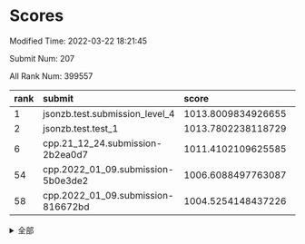 # Scores

Modified Time: 2022-03-22 18:21:45

Submit Num: 207

All Rank Num: 399557

| rank |               submit               |       score        |       sigma        | pk_num |
| :--- | :--------------------------------- | :----------------- | :----------------- | :----- |
| 1    | jsonzb.test.submission_level_4     | 1013.8009834926655 | 0.8104054454980486 | 7717   |
| 2    | jsonzb.test.test_1                 | 1013.7802238118729 | 0.8415693222803146 | 7716   |
| 6    | cpp.21_12_24.submission-2b2ea0d7   | 1011.4102109625585 | 0.8006055768209193 | 7722   |
| 54   | cpp.2022_01_09.submission-5b0e3de2 | 1006.6088497763087 | 0.7267128696839039 | 7722   |
| 58   | cpp.2022_01_09.submission-816672bd | 1004.5254148437226 | 0.7227914526539648 | 7726   |


<details>
<summary>全部</summary>

| rank |                 submit                 |       score        |       sigma        | pk_num |
| :--- | :------------------------------------- | :----------------- | :----------------- | :----- |
| 1    | jsonzb.test.submission_level_4         | 1013.8009834926655 | 0.8104054454980486 | 7717   |
| 2    | jsonzb.test.test_1                     | 1013.7802238118729 | 0.8415693222803146 | 7716   |
| 3    | gobigger.level_3.submission_level_3_33 | 1011.5921753675224 | 0.7876614859114001 | 7724   |
| 4    | gobigger.level_3.submission_level_3_24 | 1011.5248309898301 | 0.7429007564416896 | 7723   |
| 5    | gobigger.level_3.submission_level_3_21 | 1011.44145609357   | 0.7853977238019146 | 7718   |
| 6    | cpp.21_12_24.submission-2b2ea0d7       | 1011.4102109625585 | 0.8006055768209193 | 7722   |
| 7    | gobigger.level_3.submission_level_3_43 | 1011.4043979298704 | 0.7780165980191436 | 7720   |
| 8    | gobigger.level_3.submission_level_3_40 | 1011.295829895075  | 0.783411374394815  | 7715   |
| 9    | gobigger.level_3.submission_level_3_37 | 1011.2778178761342 | 0.7781321083500395 | 7721   |
| 10   | gobigger.level_3.submission_level_3_29 | 1011.1778096943066 | 0.7632557508706563 | 7724   |
| 11   | gobigger.level_3.submission_level_3_39 | 1011.1213333737317 | 0.777898108250111  | 7720   |
| 12   | gobigger.level_3.submission_level_3_10 | 1011.0235369711282 | 0.7660203849467523 | 7719   |
| 13   | gobigger.level_3.submission_level_3_30 | 1010.7826081227497 | 0.765295841504925  | 7721   |
| 14   | gobigger.level_3.submission_level_3_3  | 1010.7782471752895 | 0.7556000837043995 | 7723   |
| 15   | gobigger.level_3.submission_level_3_44 | 1010.627969277882  | 0.7692834791834233 | 7727   |
| 16   | gobigger.level_3.submission_level_3_36 | 1010.5798636519746 | 0.7457778057369571 | 7718   |
| 17   | gobigger.level_3.submission_level_3_18 | 1010.5091811425117 | 0.759325837460183  | 7723   |
| 18   | gobigger.level_3.submission_level_3_27 | 1010.4855181587577 | 0.7420475051349972 | 7727   |
| 19   | gobigger.level_3.submission_level_3_6  | 1010.477191217164  | 0.7788889718087159 | 7720   |
| 20   | gobigger.level_3.submission_level_3_5  | 1010.4545629558047 | 0.7516794031155106 | 7723   |
| 21   | gobigger.level_3.submission_level_3_17 | 1010.3295270684757 | 0.759190407103628  | 7721   |
| 22   | gobigger.level_3.submission_level_3_7  | 1010.3033279299842 | 0.7944038990017985 | 7727   |
| 23   | gobigger.level_3.submission_level_3_46 | 1010.2782776772099 | 0.7731094644119619 | 7722   |
| 24   | gobigger.level_3.submission_level_3_23 | 1010.1789478030213 | 0.7682416708553843 | 7721   |
| 25   | gobigger.level_3.submission_level_3_42 | 1010.1450724328508 | 0.7820762506119087 | 7718   |
| 26   | gobigger.level_3.submission_level_3_26 | 1010.0925516256807 | 0.7540364451013281 | 7718   |
| 27   | gobigger.level_3.submission_level_3_48 | 1010.0907754792901 | 0.7565102325931068 | 7721   |
| 28   | gobigger.level_3.submission_level_3_22 | 1010.012323310334  | 0.7723007827492754 | 7723   |
| 29   | gobigger.level_3.submission_level_3_0  | 1010.0062321499009 | 0.7653973444036881 | 7718   |
| 30   | gobigger.level_3.submission_level_3_13 | 1009.9233035772166 | 0.746956019144112  | 7720   |
| 31   | gobigger.level_3.submission_level_3_47 | 1009.8971768804918 | 0.7541964558123233 | 7721   |
| 32   | gobigger.level_3.submission_level_3_9  | 1009.8861466624222 | 0.733192944247702  | 7722   |
| 33   | gobigger.level_3.submission_level_3_28 | 1009.8562907758178 | 0.7629572504604876 | 7721   |
| 34   | gobigger.level_3.submission_level_3_20 | 1009.7571465428384 | 0.7361302127270666 | 7725   |
| 35   | gobigger.level_3.submission_level_3_1  | 1009.7341229249521 | 0.7648807933233926 | 7720   |
| 36   | gobigger.level_3.submission_level_3_35 | 1009.7026513021145 | 0.7550182133332622 | 7722   |
| 37   | gobigger.level_3.submission_level_3_34 | 1009.530907950886  | 0.7635923929381577 | 7723   |
| 38   | gobigger.level_3.submission_level_3_11 | 1009.4876572807333 | 0.7537668603182632 | 7725   |
| 39   | gobigger.level_3.submission_level_3_31 | 1009.4671642051796 | 0.7500446470438646 | 7723   |
| 40   | gobigger.level_3.submission_level_3_16 | 1009.4481118850788 | 0.7482744357583121 | 7719   |
| 41   | gobigger.level_3.submission_level_3_25 | 1009.4398454563878 | 0.7499960809143905 | 7718   |
| 42   | gobigger.level_3.submission_level_3_15 | 1009.4369550503195 | 0.7484866730763958 | 7722   |
| 43   | gobigger.level_3.submission_level_3_49 | 1009.4087400224067 | 0.7465285883710367 | 7717   |
| 44   | gobigger.level_3.submission_level_3_19 | 1009.3811002174036 | 0.7756176751209373 | 7718   |
| 45   | gobigger.level_3.submission_level_3_41 | 1009.3523291347592 | 0.7432863315108384 | 7719   |
| 46   | gobigger.level_3.submission_level_3_32 | 1009.2947596043527 | 0.7462315659923096 | 7726   |
| 47   | gobigger.level_3.submission_level_3_14 | 1009.2870659953867 | 0.7556304738802682 | 7718   |
| 48   | gobigger.level_3.submission_level_3_38 | 1009.2729042376037 | 0.7399311251044822 | 7721   |
| 49   | gobigger.level_3.submission_level_3_2  | 1009.2253049602756 | 0.751531865708301  | 7718   |
| 50   | gobigger.level_3.submission_level_3_12 | 1009.0321721813187 | 0.7453267711718903 | 7720   |
| 51   | gobigger.level_3.submission_level_3_4  | 1009.0199848838173 | 0.731305311913983  | 7722   |
| 52   | gobigger.level_3.submission_level_3_45 | 1008.6073031281343 | 0.7438047898485883 | 7719   |
| 53   | gobigger.level_3.submission_level_3_8  | 1007.7464510129756 | 0.7432451437605396 | 7716   |
| 54   | cpp.2022_01_09.submission-5b0e3de2     | 1006.6088497763087 | 0.7267128696839039 | 7722   |
| 55   | gobigger.level_1.submission_level_1_16 | 1004.8646927993939 | 0.731690592048601  | 7722   |
| 56   | gobigger.level_1.submission_level_1_30 | 1004.732856805234  | 0.7204224319401047 | 7717   |
| 57   | gobigger.level_1.submission_level_1_24 | 1004.5290757174797 | 0.729703139475145  | 7720   |
| 58   | cpp.2022_01_09.submission-816672bd     | 1004.5254148437226 | 0.7227914526539648 | 7726   |
| 59   | gobigger.level_1.submission_level_1_36 | 1004.4650960411268 | 0.706700851197695  | 7725   |
| 60   | gobigger.level_1.submission_level_1_28 | 1004.3938651961788 | 0.7292817846235061 | 7716   |
| 61   | gobigger.level_1.submission_level_1_22 | 1004.333293214769  | 0.7224174686268277 | 7718   |
| 62   | gobigger.level_1.submission_level_1_21 | 1004.2543739412038 | 0.7256748817414107 | 7720   |
| 63   | gobigger.level_1.submission_level_1_12 | 1004.1384326123025 | 0.7184351721938937 | 7718   |
| 64   | gobigger.level_1.submission_level_1_7  | 1004.0680702308435 | 0.7160268626260936 | 7718   |
| 65   | gobigger.level_1.submission_level_1_8  | 1004.0578871857122 | 0.7080079546128876 | 7724   |
| 66   | gobigger.level_1.submission_level_1_15 | 1003.9605093575445 | 0.7159255967598132 | 7724   |
| 67   | gobigger.level_1.submission_level_1_35 | 1003.8533867838064 | 0.7182545027845756 | 7719   |
| 68   | gobigger.level_1.submission_level_1_41 | 1003.8406707248548 | 0.7200231633035076 | 7718   |
| 69   | gobigger.level_1.submission_level_1_9  | 1003.6894432400912 | 0.713540986142519  | 7724   |
| 70   | gobigger.level_1.submission_level_1_11 | 1003.6248484398993 | 0.715876583043137  | 7715   |
| 71   | gobigger.level_1.submission_level_1_38 | 1003.6208562991615 | 0.7197258744021396 | 7724   |
| 72   | gobigger.level_1.submission_level_1_42 | 1003.5996297803849 | 0.7154275106302699 | 7721   |
| 73   | gobigger.level_1.submission_level_1_49 | 1003.5061465814284 | 0.7093667476139731 | 7722   |
| 74   | gobigger.level_1.submission_level_1_48 | 1003.479262624895  | 0.7179715887431727 | 7720   |
| 75   | gobigger.level_1.submission_level_1_14 | 1003.4702506839011 | 0.7157890166320123 | 7721   |
| 76   | gobigger.level_1.submission_level_1_1  | 1003.4387816416353 | 0.7111446405185587 | 7721   |
| 77   | gobigger.level_1.submission_level_1_29 | 1003.4310570102014 | 0.7292329870704279 | 7725   |
| 78   | gobigger.level_1.submission_level_1_20 | 1003.3543532077219 | 0.7229792255736831 | 7718   |
| 79   | gobigger.level_1.submission_level_1_23 | 1003.3093539516569 | 0.7102311724011612 | 7721   |
| 80   | gobigger.level_1.submission_level_1_37 | 1003.2752889633517 | 0.7104162961670817 | 7725   |
| 81   | gobigger.level_1.submission_level_1_26 | 1003.233858117117  | 0.7360680688315033 | 7720   |
| 82   | gobigger.level_1.submission_level_1_17 | 1003.2101464652394 | 0.7089632317779614 | 7719   |
| 83   | gobigger.level_1.submission_level_1_43 | 1003.2067459821856 | 0.7136781327246031 | 7722   |
| 84   | gobigger.level_1.submission_level_1_6  | 1003.1951852707032 | 0.7097694243605004 | 7724   |
| 85   | gobigger.level_1.submission_level_1_4  | 1003.1219248365128 | 0.7140761299357724 | 7720   |
| 86   | gobigger.level_1.submission_level_1_3  | 1002.9895777518424 | 0.7160405043849202 | 7723   |
| 87   | gobigger.level_1.submission_level_1_46 | 1002.9891046696101 | 0.7072836785973321 | 7723   |
| 88   | gobigger.level_1.submission_level_1_19 | 1002.9857709257487 | 0.7260050328384164 | 7719   |
| 89   | gobigger.level_1.submission_level_1_25 | 1002.9077008965514 | 0.7154905103204122 | 7715   |
| 90   | gobigger.level_1.submission_level_1_47 | 1002.903228015302  | 0.7276318435737471 | 7718   |
| 91   | gobigger.level_1.submission_level_1_27 | 1002.8025813396774 | 0.7177328561182965 | 7721   |
| 92   | gobigger.level_1.submission_level_1_34 | 1002.7910501593225 | 0.7182627466719259 | 7719   |
| 93   | gobigger.level_1.submission_level_1_44 | 1002.7423016423497 | 0.7115701387864243 | 7717   |
| 94   | gobigger.level_1.submission_level_1_10 | 1002.7168666965399 | 0.7138402831298061 | 7719   |
| 95   | gobigger.level_1.submission_level_1_32 | 1002.5414052620478 | 0.7080354308035524 | 7722   |
| 96   | gobigger.level_1.submission_level_1_33 | 1002.5014479560681 | 0.7110515567496384 | 7719   |
| 97   | gobigger.level_1.submission_level_1_0  | 1002.5005212955675 | 0.7082369279640027 | 7721   |
| 98   | gobigger.level_1.submission_level_1_5  | 1002.4445679058143 | 0.7171732199134295 | 7718   |
| 99   | gobigger.level_1.submission_level_1_31 | 1002.3992857924874 | 0.7181516364350079 | 7718   |
| 100  | gobigger.level_1.submission_level_1_13 | 1002.3754756561004 | 0.7262498253496203 | 7723   |
| 101  | gobigger.level_1.submission_level_1_2  | 1002.2294127306526 | 0.7202629899923547 | 7720   |
| 102  | gobigger.level_1.submission_level_1_40 | 1001.8514208456178 | 0.7077851707973524 | 7721   |
| 103  | gobigger.level_1.submission_level_1_45 | 1001.8047711708666 | 0.706314554078724  | 7721   |
| 104  | gobigger.level_1.submission_level_1_39 | 1001.7341684597592 | 0.7063705713321264 | 7721   |
| 105  | gobigger.level_1.submission_level_1_18 | 1001.4835763970866 | 0.705228053967694  | 7725   |
| 106  | gobigger.random.submission_random_43   | 997.6544076928446  | 0.697367153678765  | 7722   |
| 107  | gobigger.random.submission_random_19   | 997.4328772769032  | 0.711552038756047  | 7721   |
| 108  | gobigger.random.submission_random_45   | 997.2779905017568  | 0.7094472359877485 | 7722   |
| 109  | gobigger.random.submission_random_1    | 997.167300995818   | 0.715536126952857  | 7722   |
| 110  | gobigger.random.submission_random_47   | 996.8263283150286  | 0.7184607076394026 | 7723   |
| 111  | gobigger.random.submission_random_28   | 996.8213913159657  | 0.7035828608705311 | 7723   |
| 112  | gobigger.random.submission_random_29   | 996.79127903288    | 0.7093985772176359 | 7721   |
| 113  | gobigger.random.submission_random_21   | 996.7805394139425  | 0.7036250961822245 | 7726   |
| 114  | gobigger.random.submission_random_40   | 996.7007482704765  | 0.7343271083156434 | 7725   |
| 115  | gobigger.random.submission_random_10   | 996.634774034894   | 0.7208443204297803 | 7722   |
| 116  | gobigger.random.submission_random_49   | 996.5426068688686  | 0.6939251221294842 | 7719   |
| 117  | gobigger.random.submission_random_26   | 996.4567950712574  | 0.7233590825787248 | 7727   |
| 118  | gobigger.random.submission_random_2    | 996.4254456269626  | 0.7055166855194777 | 7721   |
| 119  | gobigger.random.submission_random_3    | 996.4215781321253  | 0.7152138361391164 | 7719   |
| 120  | gobigger.random.submission_random_18   | 996.2609196569548  | 0.7019700414970246 | 7716   |
| 121  | gobigger.random.submission_random_48   | 996.1950632240668  | 0.714774505732219  | 7723   |
| 122  | gobigger.random.submission_random_41   | 996.1898280136596  | 0.7074795884181629 | 7715   |
| 123  | gobigger.random.submission_random_31   | 996.1889542694613  | 0.7011633378399276 | 7724   |
| 124  | gobigger.random.submission_random_5    | 996.1668376487231  | 0.7168702355027629 | 7725   |
| 125  | gobigger.random.submission_random_17   | 996.1431571981639  | 0.7123325940154538 | 7719   |
| 126  | gobigger.random.submission_random_46   | 996.0853411656025  | 0.71150963475389   | 7727   |
| 127  | gobigger.random.submission_random_8    | 996.0124042055556  | 0.7005476534740096 | 7720   |
| 128  | gobigger.random.submission_random_22   | 995.9836185348646  | 0.7124049638243639 | 7716   |
| 129  | gobigger.random.submission_random_16   | 995.9706422478446  | 0.7108680063711287 | 7724   |
| 130  | gobigger.random.submission_random_13   | 995.9364887531048  | 0.7204125399317519 | 7723   |
| 131  | gobigger.random.submission_random_32   | 995.9325093875519  | 0.703040094740217  | 7715   |
| 132  | gobigger.random.submission_random_42   | 995.8903657124179  | 0.7137310226791662 | 7720   |
| 133  | gobigger.random.submission_random_15   | 995.8801944398537  | 0.7120347467346833 | 7723   |
| 134  | gobigger.random.submission_random_4    | 995.8300890959738  | 0.7163881420307464 | 7725   |
| 135  | gobigger.random.submission_random_38   | 995.8092076531603  | 0.7121167608892004 | 7721   |
| 136  | gobigger.random.submission_random_27   | 995.7926666281678  | 0.7142161813037492 | 7722   |
| 137  | gobigger.random.submission_random_14   | 995.7493010725076  | 0.7202976535497423 | 7720   |
| 138  | gobigger.random.submission_random_44   | 995.6788775640181  | 0.7074346368191563 | 7720   |
| 139  | gobigger.random.submission_random_36   | 995.5965529614448  | 0.703720841795392  | 7716   |
| 140  | gobigger.random.submission_random_20   | 995.4929792977912  | 0.7070174952299902 | 7721   |
| 141  | gobigger.random.submission_random_35   | 995.4926686694209  | 0.7104775824515015 | 7720   |
| 142  | gobigger.random.submission_random_12   | 995.4515980735104  | 0.7095170895626417 | 7724   |
| 143  | gobigger.random.submission_random_0    | 995.4451720942527  | 0.7144506451052675 | 7722   |
| 144  | gobigger.random.submission_random_39   | 995.4153834811567  | 0.7395171437297388 | 7719   |
| 145  | gobigger.random.submission_random_7    | 995.402750191089   | 0.7252797864461461 | 7730   |
| 146  | gobigger.random.submission_random_9    | 995.3942241992959  | 0.7068987902482878 | 7720   |
| 147  | gobigger.random.submission_random_33   | 995.3464683071718  | 0.7132289855591414 | 7719   |
| 148  | gobigger.random.submission_random_30   | 995.2684963300876  | 0.7246453702758234 | 7718   |
| 149  | gobigger.random.submission_random_6    | 995.2537448316646  | 0.7155214023880534 | 7723   |
| 150  | gobigger.random.submission_random_37   | 995.2049014953152  | 0.7246291615491378 | 7721   |
| 151  | gobigger.random.submission_random_34   | 995.1228614320695  | 0.7247024251956116 | 7723   |
| 152  | gobigger.random.submission_random_11   | 995.105566084166   | 0.7091589898331022 | 7723   |
| 153  | gobigger.random.submission_random_25   | 994.8173267115394  | 0.7091508631905444 | 7716   |
| 154  | gobigger.random.submission_random_24   | 994.5902356233361  | 0.7114575328334877 | 7727   |
| 155  | gobigger.random.submission_random_23   | 994.4870918404072  | 0.7321614162427215 | 7723   |
| 156  | gobigger.level_2.submission_level_2_21 | 994.1931746176554  | 0.7440856091077132 | 7722   |
| 157  | gobigger.level_2.submission_level_2_37 | 994.0652333281207  | 0.7278777110083068 | 7724   |
| 158  | gobigger.level_2.submission_level_2_36 | 993.929210673805   | 0.7312374879783723 | 7716   |
| 159  | gobigger.level_2.submission_level_2_3  | 993.7664599882245  | 0.7290875433471748 | 7719   |
| 160  | gobigger.level_2.submission_level_2_19 | 993.517577708118   | 0.7383340312437746 | 7721   |
| 161  | gobigger.level_2.submission_level_2_41 | 992.9510641679746  | 0.7278077287795335 | 7727   |
| 162  | gobigger.level_2.submission_level_2_38 | 992.9445035085816  | 0.7372789840981866 | 7720   |
| 163  | gobigger.level_2.submission_level_2_47 | 992.8991826782827  | 0.7387008866740226 | 7725   |
| 164  | gobigger.level_2.submission_level_2_45 | 992.8986538464225  | 0.740059117277734  | 7725   |
| 165  | gobigger.level_2.submission_level_2_42 | 992.7411056862285  | 0.737643084794292  | 7718   |
| 166  | gobigger.level_2.submission_level_2_44 | 992.7310804757809  | 0.7370964248975745 | 7720   |
| 167  | gobigger.level_2.submission_level_2_48 | 992.7045951294452  | 0.7392983562166656 | 7725   |
| 168  | gobigger.level_2.submission_level_2_33 | 992.5768662086074  | 0.7393612092453726 | 7723   |
| 169  | gobigger.level_2.submission_level_2_15 | 992.5723350948432  | 0.7485240938657312 | 7717   |
| 170  | gobigger.level_2.submission_level_2_5  | 992.495581360827   | 0.7434714524987586 | 7720   |
| 171  | gobigger.level_2.submission_level_2_32 | 992.4420945243585  | 0.7480787821929379 | 7722   |
| 172  | gobigger.level_2.submission_level_2_40 | 992.274492333969   | 0.7482937764872644 | 7719   |
| 173  | gobigger.level_2.submission_level_2_35 | 992.2303987376207  | 0.7296881577409537 | 7723   |
| 174  | gobigger.level_2.submission_level_2_10 | 992.1875598780005  | 0.7531243813409286 | 7726   |
| 175  | gobigger.level_2.submission_level_2_0  | 992.1728871062826  | 0.7381842168762559 | 7718   |
| 176  | gobigger.level_2.submission_level_2_26 | 992.1685584284904  | 0.7414617194730537 | 7722   |
| 177  | gobigger.level_2.submission_level_2_8  | 992.1469474090059  | 0.7424927134551843 | 7723   |
| 178  | gobigger.level_2.submission_level_2_17 | 992.1203708860207  | 0.7419475955435646 | 7724   |
| 179  | gobigger.level_2.submission_level_2_9  | 992.099072270128   | 0.7398785975093575 | 7724   |
| 180  | gobigger.level_2.submission_level_2_29 | 992.0879082123923  | 0.7360667495518801 | 7720   |
| 181  | gobigger.level_2.submission_level_2_18 | 992.0877240459733  | 0.7475869165023862 | 7727   |
| 182  | gobigger.level_2.submission_level_2_1  | 992.0098790921357  | 0.7368904500192465 | 7719   |
| 183  | gobigger.level_2.submission_level_2_31 | 992.0031770347766  | 0.7435500690986375 | 7717   |
| 184  | gobigger.level_2.submission_level_2_24 | 991.8445149601146  | 0.738464377932356  | 7721   |
| 185  | gobigger.level_2.submission_level_2_34 | 991.8287086684434  | 0.738574477151503  | 7722   |
| 186  | gobigger.level_2.submission_level_2_25 | 991.8135393742597  | 0.7480745614183903 | 7720   |
| 187  | gobigger.level_2.submission_level_2_13 | 991.6863398257892  | 0.7502813526215492 | 7722   |
| 188  | gobigger.level_2.submission_level_2_2  | 991.6859616217214  | 0.7580013481538956 | 7719   |
| 189  | gobigger.level_2.submission_level_2_16 | 991.6842489303967  | 0.774935660315598  | 7721   |
| 190  | gobigger.level_2.submission_level_2_7  | 991.6714138473045  | 0.7436132177511771 | 7723   |
| 191  | gobigger.level_2.submission_level_2_43 | 991.5143741997954  | 0.768432582167404  | 7720   |
| 192  | gobigger.level_2.submission_level_2_14 | 991.4883819400527  | 0.7569509497048439 | 7722   |
| 193  | gobigger.level_2.submission_level_2_39 | 991.4427757267223  | 0.7622160658242246 | 7719   |
| 194  | gobigger.level_2.submission_level_2_11 | 991.3860072365799  | 0.7352152911344497 | 7718   |
| 195  | gobigger.level_2.submission_level_2_30 | 991.3617177895542  | 0.7631779406932152 | 7718   |
| 196  | gobigger.level_2.submission_level_2_23 | 991.3551931715093  | 0.7499916361957389 | 7716   |
| 197  | gobigger.level_2.submission_level_2_27 | 991.3259876567998  | 0.7510377365314898 | 7722   |
| 198  | gobigger.level_2.submission_level_2_6  | 991.1379786274947  | 0.7517119267410249 | 7725   |
| 199  | gobigger.level_2.submission_level_2_4  | 991.0982473235555  | 0.753463029786292  | 7715   |
| 200  | gobigger.level_2.submission_level_2_49 | 990.961397805347   | 0.7553081002689787 | 7716   |
| 201  | gobigger.level_2.submission_level_2_12 | 990.9373064541401  | 0.7565455685294644 | 7721   |
| 202  | gobigger.level_2.submission_level_2_22 | 990.7671658060594  | 0.74495491368078   | 7717   |
| 203  | gobigger.level_2.submission_level_2_20 | 990.6847908534068  | 0.7712399479075117 | 7715   |
| 204  | gobigger.level_2.submission_level_2_46 | 990.1697989444045  | 0.7719782625226561 | 7720   |
| 205  | gobigger.level_2.submission_level_2_28 | 989.5405488318752  | 0.7683417182364409 | 7720   |
| 206  | gobigger.none.submission_none_0        | 978.6592545176189  | 1.2764751230126563 | 7723   |
| 207  | gobigger.none.submission_none_1        | 976.623218166455   | 1.4683646351972817 | 7717   |

</details>